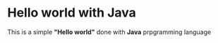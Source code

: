 # Hello world with Java

This is a simple **"Hello world"** done with **Java** prpgramming language
